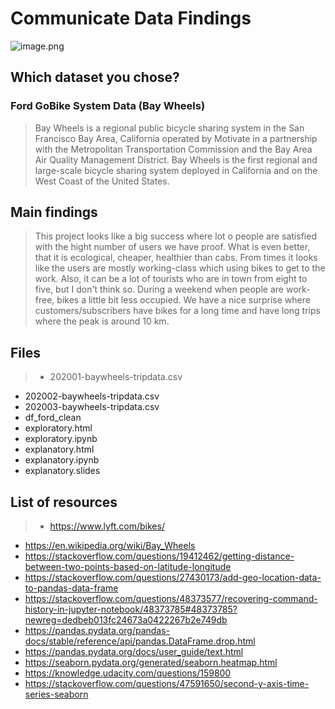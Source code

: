 # Communicate Data Findings

![image.png](attachment:image.png)

## Which dataset you chose?
### Ford GoBike System Data (Bay Wheels)
>Bay Wheels is a regional public bicycle sharing system in the San Francisco Bay Area, California operated by Motivate in a partnership with the Metropolitan Transportation Commission and the Bay Area Air Quality Management District. Bay Wheels is the first regional and large-scale bicycle sharing system deployed in California and on the West Coast of the United States.

## Main findings
>This project looks like a big success where lot o people are satisfied with the hight number of users we have proof. What is even better, that it is ecological, cheaper, healthier than cabs. From times it looks like the users are mostly working-class which using bikes to get to the work. Also, it can be a lot of tourists who are in town from eight to five, but I don't think so. 
During a weekend when people are work-free, bikes a little bit less occupied. We have a nice surprise where customers/subscribers have bikes for a long time and have long trips where the peak is around 10 km. 

## Files 
>- 202001-baywheels-tripdata.csv
- 202002-baywheels-tripdata.csv
- 202003-baywheels-tripdata.csv
- df_ford_clean
- exploratory.html
- exploratory.ipynb
- explanatory.html
- explanatory.ipynb
- explanatory.slides

## List of resources
>- https://www.lyft.com/bikes/
- https://en.wikipedia.org/wiki/Bay_Wheels
- https://stackoverflow.com/questions/19412462/getting-distance-between-two-points-based-on-latitude-longitude
- https://stackoverflow.com/questions/27430173/add-geo-location-data-to-pandas-data-frame
- https://stackoverflow.com/questions/48373577/recovering-command-history-in-jupyter-notebook/48373785#48373785?newreg=dedbeb013fc24673a0422267b2e749db
- https://pandas.pydata.org/pandas-docs/stable/reference/api/pandas.DataFrame.drop.html
- https://pandas.pydata.org/docs/user_guide/text.html
- https://seaborn.pydata.org/generated/seaborn.heatmap.html
- https://knowledge.udacity.com/questions/159800
- https://stackoverflow.com/questions/47591650/second-y-axis-time-series-seaborn


```python

```
